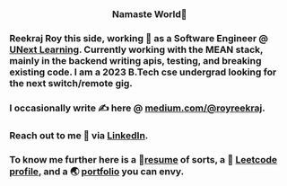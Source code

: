 <!--### Hi there 👋-->
<h3 align="center"> Namaste World🙏 <img src="https://raw.githubusercontent.com/MartinHeinz/MartinHeinz/master/wave.gif" width="0px" height="35px"></h3>

### Reekraj Roy this side, working 💼 as a Software Engineer @ [UNext Learning](https://u-next.com/). Currently working with the MEAN stack, mainly in the backend writing apis, testing, and breaking existing code. I am a 2023 B.Tech cse undergrad looking for the next switch/remote gig. <br>
### I occasionally write ✍️ here @ [medium.com/@royreekraj](https://medium.com/@royreekraj). <br>
### Reach out to me 💬 via [LinkedIn](https://www.linkedin.com/in/royreekraj/). <br>
### To know me further here is a 🧻[resume](https://drive.google.com/file/d/1cYxSd0wEDxKjnoLVdQ2k14YzdBOqz1mS/view) of sorts, a 🥷 [Leetcode profile](https://leetcode.com/royreekraj/), and a 🌏 [portfolio](http://royreekraj.netlify.app) you can envy.

<!--### Looking for a landing page for your business? Drop a text on [LinkedIn](https://www.linkedin.com/in/royreekraj/).-->
<!--### `sudo hello world!` <img src="https://raw.githubusercontent.com/MartinHeinz/MartinHeinz/master/wave.gif" width="30px">-->
<!--<h3 align="center">Cafephile ☕️ by habit, web developer💻️ by passion! </h3>-->
<!--<img align="right" src="https://octodex.github.com/images/daftpunktocat-thomas.gif" alt="reekrajroy" height="300" width="170"/>-->
<!--<p align="left"> <a href="https://github.com/ryo-ma/github-profile-trophy"><img src="https://github-profile-trophy.vercel.app/?username=reekrajroy" alt="reekrajroy" /></a> </p>-->












<!--🌱 Learning<br>-->
<!--🔭 Codechef 3⭐, Hackerrank 5⭐<br>-->
<!--📭 Reach me through [LinkedIN](https://www.linkedin.com/in/royreekraj/)-->






<!--✍️ Find my blogs here: [royreekraj.hashnode](https://royreekraj.hashnode.dev/)

🎧 Listening to Travis Scott<br>
<br>
⚡ Fun fact: I don't like cookies🍪️<br>-->





<!--<br>
<p align="left"> <img src="https://komarev.com/ghpvc/?username=reekrajroy&label=Profile%20views&color=0e75b6&style=flat" alt="reekrajroy" /> </p>

<br>
<p align="left"> <img src="https://komarev.com/ghpvc/?username=reekrajroy&label=Profile%20views&color=0e75b6&style=flat" alt="reekrajroy" /> </p>
<h3 align="left">Find me here:</h3>
<p align="left">
<a href="https://dev.to/reekrajroy" target="blank"><img align="center" src="https://cdn.jsdelivr.net/npm/simple-icons@3.0.1/icons/dev-dot-to.svg" alt="reekrajroy" height="30" width="40" /></a>
<a href="https://twitter.com/reekrajr" target="blank"><img align="center" src="https://raw.githubusercontent.com/rahuldkjain/github-profile-readme-generator/master/src/images/icons/Social/twitter.svg" alt="reekrajr" height="30" width="40" /></a>
<a href="https://medium.com/@royreekraj" target="blank"><img align="center" src="https://raw.githubusercontent.com/rahuldkjain/github-profile-readme-generator/master/src/images/icons/Social/medium.svg" alt="@reekrajroy" height="30" width="40" /></a>
<a href="https://www.codechef.com/users/royreekraj" target="blank"><img align="center" src="https://cdn.jsdelivr.net/npm/simple-icons@3.1.0/icons/codechef.svg" alt="royreekraj" height="30" width="40" /></a>
<a href="https://linkedin.com/in/royreekraj/" target="_blank"><img src="https://img.shields.io/badge/LinkedIn-0077B5?style=for-the-badge&logo=linkedin&logoColor=white" /></a>
<a href="https://www.quora.com/profile/Reekraj-Roy-1" target="_blank"><img src="https://img.shields.io/badge/Quora-%23B92B27.svg?&style=for-the-badge&logo=Quora&logoColor=white" /></a>
</p>
<p align="left"> <a href="https://twitter.com/reekrajr" target="blank"><img src="https://img.shields.io/twitter/follow/reekrajr?logo=twitter&style=for-the-badge" alt="reekrajr" /></a> </p>

<!--<h3 align="left">Languages and Tools:</h3>
<h3 align="center">A passionate frontend developer from India</h3>

<p align="left"> <img src="https://komarev.com/ghpvc/?username=reekrajroy&label=Profile%20views&color=0e75b6&style=flat" alt="reekrajroy" /> </p>

<p align="left"> <a href="https://github.com/ryo-ma/github-profile-trophy"><img src="https://github-profile-trophy.vercel.app/?username=reekrajroy" alt="reekrajroy" /></a> </p>

<p align="left"> <a href="https://twitter.com/reekrajr" target="blank"><img src="https://img.shields.io/twitter/follow/reekrajr?logo=twitter&style=for-the-badge" alt="reekrajr" /></a> </p>

- 📄 Know about my experiences [https://drive.google.com/file/d/1fuA8UY5qmeNZUNSqbz89Fd7DkI4H9iUi/view](https://drive.google.com/file/d/1fuA8UY5qmeNZUNSqbz89Fd7DkI4H9iUi/view)

### Blogs posts
<!-- BLOG-POST-LIST:START -->
<!-- BLOG-POST-LIST:END -->

<!--<h3 align="left">Connect with me:</h3>
<p align="left">
<a href="https://dev.to/reekrajroy" target="blank"><img align="center" src="https://raw.githubusercontent.com/rahuldkjain/github-profile-readme-generator/master/src/images/icons/Social/devto.svg" alt="reekrajroy" height="30" width="40" /></a>
<a href="https://twitter.com/reekrajr" target="blank"><img align="center" src="https://raw.githubusercontent.com/rahuldkjain/github-profile-readme-generator/master/src/images/icons/Social/twitter.svg" alt="reekrajr" height="30" width="40" /></a>
<a href="https://medium.com/@reekrajroy" target="blank"><img align="center" src="https://raw.githubusercontent.com/rahuldkjain/github-profile-readme-generator/master/src/images/icons/Social/medium.svg" alt="@reekrajroy" height="30" width="40" /></a>
</p>-->

<!--<h3 align="left">Languages and Tools:</h3>
<p align="left"> <a href="https://getbootstrap.com" target="_blank" rel="noreferrer"> <img src="https://raw.githubusercontent.com/devicons/devicon/master/icons/bootstrap/bootstrap-plain-wordmark.svg" alt="bootstrap" width="40" height="40"/> </a> <a href="https://www.cprogramming.com/" target="_blank" rel="noreferrer"> <img src="https://raw.githubusercontent.com/devicons/devicon/master/icons/c/c-original.svg" alt="c" width="40" height="40"/> </a> <a href="https://www.w3schools.com/cpp/" target="_blank" rel="noreferrer"> <img src="https://raw.githubusercontent.com/devicons/devicon/master/icons/cplusplus/cplusplus-original.svg" alt="cplusplus" width="40" height="40"/> </a> <a href="https://www.w3schools.com/css/" target="_blank" rel="noreferrer"> <img src="https://raw.githubusercontent.com/devicons/devicon/master/icons/css3/css3-original-wordmark.svg" alt="css3" width="40" height="40"/> </a> <a href="https://expressjs.com" target="_blank" rel="noreferrer"> <img src="https://raw.githubusercontent.com/devicons/devicon/master/icons/express/express-original-wordmark.svg" alt="express" width="40" height="40"/> </a> <a href="https://firebase.google.com/" target="_blank" rel="noreferrer"> <img src="https://www.vectorlogo.zone/logos/firebase/firebase-icon.svg" alt="firebase" width="40" height="40"/> </a> <a href="https://www.gatsbyjs.com/" target="_blank" rel="noreferrer"> <img src="https://www.vectorlogo.zone/logos/gatsbyjs/gatsbyjs-icon.svg" alt="gatsby" width="40" height="40"/> </a> <a href="https://git-scm.com/" target="_blank" rel="noreferrer"> <img src="https://www.vectorlogo.zone/logos/git-scm/git-scm-icon.svg" alt="git" width="40" height="40"/> </a> <a href="https://www.w3.org/html/" target="_blank" rel="noreferrer"> <img src="https://raw.githubusercontent.com/devicons/devicon/master/icons/html5/html5-original-wordmark.svg" alt="html5" width="40" height="40"/> </a> <a href="https://www.java.com" target="_blank" rel="noreferrer"> <img src="https://raw.githubusercontent.com/devicons/devicon/master/icons/java/java-original.svg" alt="java" width="40" height="40"/> </a> <a href="https://developer.mozilla.org/en-US/docs/Web/JavaScript" target="_blank" rel="noreferrer"> <img src="https://raw.githubusercontent.com/devicons/devicon/master/icons/javascript/javascript-original.svg" alt="javascript" width="40" height="40"/> </a> <a href="https://www.linux.org/" target="_blank" rel="noreferrer"> <img src="https://raw.githubusercontent.com/devicons/devicon/master/icons/linux/linux-original.svg" alt="linux" width="40" height="40"/> </a> <a href="https://www.mongodb.com/" target="_blank" rel="noreferrer"> <img src="https://raw.githubusercontent.com/devicons/devicon/master/icons/mongodb/mongodb-original-wordmark.svg" alt="mongodb" width="40" height="40"/> </a> <a href="https://www.mysql.com/" target="_blank" rel="noreferrer"> <img src="https://raw.githubusercontent.com/devicons/devicon/master/icons/mysql/mysql-original-wordmark.svg" alt="mysql" width="40" height="40"/> </a> <a href="https://nodejs.org" target="_blank" rel="noreferrer"> <img src="https://raw.githubusercontent.com/devicons/devicon/master/icons/nodejs/nodejs-original-wordmark.svg" alt="nodejs" width="40" height="40"/> </a> <a href="https://www.python.org" target="_blank" rel="noreferrer"> <img src="https://raw.githubusercontent.com/devicons/devicon/master/icons/python/python-original.svg" alt="python" width="40" height="40"/> </a> <a href="https://reactjs.org/" target="_blank" rel="noreferrer"> <img src="https://raw.githubusercontent.com/devicons/devicon/master/icons/react/react-original-wordmark.svg" alt="react" width="40" height="40"/> </a> </p>-->

<!--<p>&nbsp;<img align="center" src="https://github-readme-stats.vercel.app/api?username=reekrajroy&show_icons=true&locale=en" alt="reekrajroy" /></p>-->

<!--[![willianrod's wakatime stats](https://github-readme-stats.vercel.app/api/wakatime?royreekraj=willianrod)](https://github.com/anuraghazra/github-readme-stats)<p>-->
<!--<img align="center" src="https://github-readme-streak-stats.herokuapp.com/?user=reekrajroy&" alt="reekrajroy" /></p>-->
<!--<p align="left"> <img src="https://komarev.com/ghpvc/?username=reekrajroy&label=Profile%20views&color=0e75b6&style=flat" alt="reekrajroy" /> </p>-->
<!--<p><img align="left" src="https://github-readme-stats.vercel.app/api/top-langs?username=reekrajroy&show_icons=true&locale=en&layout=compact" alt="reekrajroy" /></p>-->
<!--[![Reekraj's github activity graph](https://activity-graph.herokuapp.com/graph?username=REEKRAJROY&theme=github)](https://github.com/REEKRAJROY/github-readme-activity-graph)-->
